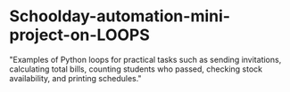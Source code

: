 # Schoolday-automation-mini-project-on-LOOPS
"Examples of Python loops for practical tasks such as sending invitations, calculating total bills, counting students who passed, checking stock availability, and printing schedules."
